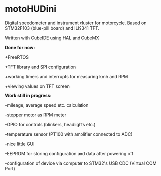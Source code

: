 # motoHUDini
Digital speedometer and instrument cluster for motorcycle. Based on STM32F103 (blue-pill board) and ILI9341 TFT.

Written with CubeIDE using HAL and CubeMX



<b>Done for now:</b>

+FreeRTOS

+TFT library and SPI configuration

+working timers and interrupts for measuring kmh and RPM

+viewing values on TFT screen




<b>Work still in progress:</b>

-mileage, average speed etc. calculation

-stepper motor as RPM meter

-GPIO for controls (blinkers, headlights etc.)

-temperature sensor (PT100 with amplifier connected to ADC)

-nice little GUI

-EEPROM for storing configuration and data after powering off

-configuration of device via computer to STM32's USB CDC (Virtual COM Port)

